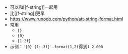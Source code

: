 - 可以和[[f-string]]一起用
- 比[[f-string]]更早
- https://www.runoob.com/python/att-string-format.html
- 常用
  - `{}`
  - `{0}`
  - `{1:2f}`
- 示例：`'{0} {1:.3f}'.format(1,2)`得到`1 2.000`